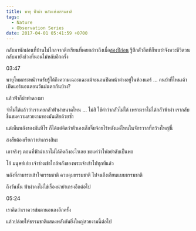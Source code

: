 ```yaml
---
title: พายุ ฟ้าผ่า พลังแห่งธรรมชาติ
tags:
  - Nature
  - Observation Series
date: 2017-04-01 05:41:59 +0700
---
```


กลับมาพักผ่อนที่บ้านไม่ไกลจากตึกเรียนที่เคยกล่าวถึงเมื่อ[สองปีก่อน][former event] รูึสึกตัวอีกทีก็พบว่าจังหวะชีวิตวนกลับมายังช่วงที่นอนไม่หลับอีกครั้ง

03:47

พายุโหมกระหน่ำจนรับรู้ได้ถึงความเฉอะแฉะแม้จะนอนปิดหน้าต่างอยู่ในห้องแอร์ ... คนบ้าที่ไหนเค้าเปิดแอร์นอนตอนวันฝนตกกันบ้าง?

แล้วฟ้าก็ผ่าฟาดลงมา

จำไม่ได้แล้วว่าเราเคยกลัวฟ้าผ่าขนาดไหน ... ไม่สิ ใช้คำว่ากลัวไม่ได้ เพราะเราไม่ได้กลัวฟ้าผ่า เรากลับชื่นชมความสวยงามของมันเสียด้วยซ้ำ

แต่เห็นพลังของมันทีไร ก็ได้แต่คิดว่าตัวเองเล็กจิ๊บจ้อยไร้พลังแค่ไหนในจักรวาลที่กว้างใหญ่นี้

สงสัยต้องเรียกว่ายำเกรงสินะ

เอาจริงๆ ตอนที่ฟ้าผ่าเราไม่ได้คิดถึงอะไรเลย ขอแค่ว่าไฟอย่าดับเป็นพอ

โอ้ มนุษย์เอ๋ย เจ้าช่างเข้าใกล้พลังของพระเจ้าเข้าไปทุกทีแล้ว

พลังที่สามารถเข้าใจธรรมชาติ ควบคุมธรรมชาติ ไปจนถึงเลียนแบบธรรมชาติ

ถึงวันนั้น ฟ้าผ่าคงไม่ใช่เรื่องน่ายำเกรงอีกต่อไป

05:24

เราคิดว่าเราควรข่มตานอนลงอีกครั้ง

แล้วปล่อยให้ธรรมชาติแสดงพลังอันยิ่งใหญ่สวยงามนี้ต่อไป


[former event]: /2015/08/17/wind-that-lift-your-heart
